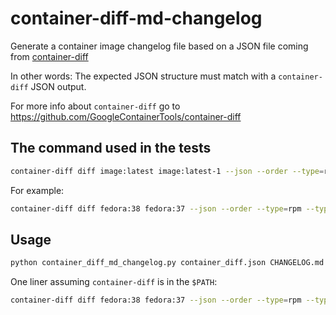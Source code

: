 # container-diff-md-changelog

Generate a container image changelog file based on a JSON file coming from [container-diff](https://github.com/GoogleContainerTools/container-diff)

In other words: The expected JSON structure must match with a `container-diff` JSON output.

For more info about `container-diff` go to <https://github.com/GoogleContainerTools/container-diff>

## The command used in the tests

```bash
container-diff diff image:latest image:latest-1 --json --order --type=rpm --type=size --type=history > container_diff.json
```

For example:

```bash
container-diff diff fedora:38 fedora:37 --json --order --type=rpm --type=size --type=history > container_diff.json
```

## Usage

```bash
python container_diff_md_changelog.py container_diff.json CHANGELOG.md
```

One liner assuming `container-diff` is in the `$PATH`:

```bash
container-diff diff fedora:38 fedora:37 --json --order --type=rpm --type=size --type=history > container_diff.json && python container_diff_md_changelog.py container_diff.json CHANGELOG.md
```
